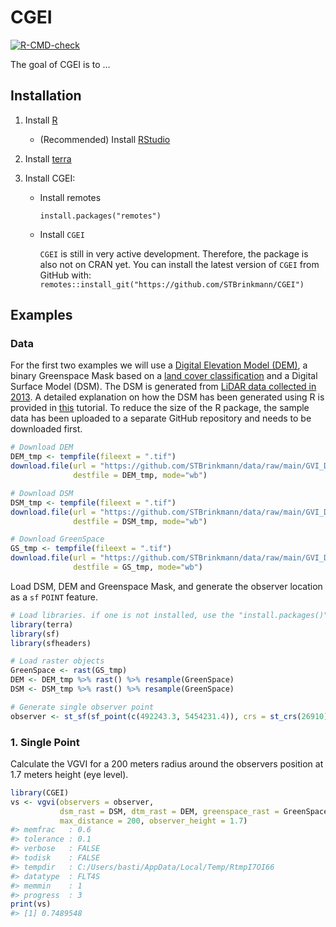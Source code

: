 
<!-- README.md is generated from README.Rmd. Please edit that file -->

# CGEI

<!-- badges: start -->

[![R-CMD-check](https://github.com/STBrinkmann/CGEI/actions/workflows/check-standard.yaml/badge.svg)](https://github.com/STBrinkmann/CGEI/actions/workflows/R-CMD-check.yaml)
<!-- badges: end -->

The goal of CGEI is to …

## Installation

1.  Install [R](https://cran.r-project.org/)

    - (Recommended) Install
      [RStudio](https://www.rstudio.com/products/rstudio/download/)

2.  Install [terra](https://github.com/rspatial/terra)

3.  Install CGEI:

    - Install remotes

      `install.packages("remotes")`

    - Install `CGEI`

      `CGEI` is still in very active development. Therefore, the package
      is also not on CRAN yet. You can install the latest version of
      `CGEI` from GitHub with:  
      `remotes::install_git("https://github.com/STBrinkmann/CGEI")`

## Examples

### Data

For the first two examples we will use a [Digital Elevation Model
(DEM)](https://opendata.vancouver.ca/explore/dataset/digital-elevation-model),
a binary Greenspace Mask based on a [land cover
classification](http://www.metrovancouver.org/data) and a Digital
Surface Model (DSM). The DSM is generated from [LiDAR data collected in
2013](https://opendata.vancouver.ca/explore/dataset/lidar-2013/). A
detailed explanation on how the DSM has been generated using R is
provided in
[this](https://geobrinkmann.com/post/visible-greenness-exposure/)
tutorial. To reduce the size of the R package, the sample data has been
uploaded to a separate GitHub repository and needs to be downloaded
first.

``` r
# Download DEM
DEM_tmp <- tempfile(fileext = ".tif")
download.file(url = "https://github.com/STBrinkmann/data/raw/main/GVI_Data/GVI_DEM.tif",
              destfile = DEM_tmp, mode="wb")

# Download DSM
DSM_tmp <- tempfile(fileext = ".tif")
download.file(url = "https://github.com/STBrinkmann/data/raw/main/GVI_Data/GVI_DSM.tif",
              destfile = DSM_tmp, mode="wb")

# Download GreenSpace
GS_tmp <- tempfile(fileext = ".tif")
download.file(url = "https://github.com/STBrinkmann/data/raw/main/GVI_Data/GVI_GreenSpace.tif",
              destfile = GS_tmp, mode="wb")
```

Load DSM, DEM and Greenspace Mask, and generate the observer location as
a `sf` `POINT` feature.

``` r
# Load libraries. if one is not installed, use the "install.packages()" function
library(terra)
library(sf)
library(sfheaders)

# Load raster objects
GreenSpace <- rast(GS_tmp)
DEM <- DEM_tmp %>% rast() %>% resample(GreenSpace)
DSM <- DSM_tmp %>% rast() %>% resample(GreenSpace)

# Generate single observer point
observer <- st_sf(sf_point(c(492243.3, 5454231.4)), crs = st_crs(26910))
```

### 1. Single Point

Calculate the VGVI for a 200 meters radius around the observers position
at 1.7 meters height (eye level).

``` r
library(CGEI)
vs <- vgvi(observers = observer, 
           dsm_rast = DSM, dtm_rast = DEM, greenspace_rast = GreenSpace, 
           max_distance = 200, observer_height = 1.7)
#> memfrac   : 0.6
#> tolerance : 0.1
#> verbose   : FALSE
#> todisk    : FALSE
#> tempdir   : C:/Users/basti/AppData/Local/Temp/RtmpI7OI66
#> datatype  : FLT4S
#> memmin    : 1
#> progress  : 3
print(vs)
#> [1] 0.7489548
```
